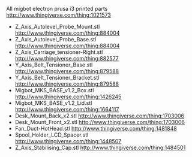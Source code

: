 All migbot electron prusa i3 printed parts http://www.thingiverse.com/thing:1021573

- Z_Axis_Autolevel_Probe_Mount.stl           http://www.thingiverse.com/thing:884004
- Z_Axis_Autolevel_Probe_Base.stl            http://www.thingiverse.com/thing:884004
- Z_Axis_Carriage_tensioner-Right.stl        http://www.thingiverse.com/thing:882577
- Y_Axis_Belt_Tensioner_Base.stl             http://www.thingiverse.com/thing:879588
- Y_Axis_Belt_Tensioner_Bracket.stl          http://www.thingiverse.com/thing:879588
- Migbot_MKS_BASE_v1.2_Box.stl               http://www.thingiverse.com/thing:1426245
- Migbot_MKS_BASE_v1.2_Lid.stl               http://www.thingiverse.com/thing:1664117
- Desk_Mount_Back_x2.stl                     http://www.thingiverse.com/thing:1703006
- Desk_Mount_Front_x2.stl                    http://www.thingiverse.com/thing:1703006
- Fan_Duct-HotHead.stl                       http://www.thingiverse.com/thing:1481848
- Spool_Holder_LCD_Spacer.stl                http://www.thingiverse.com/thing:1448507
- Z_Axis_Stabilising_Cap.stl                 http://www.thingiverse.com/thing:1484501
